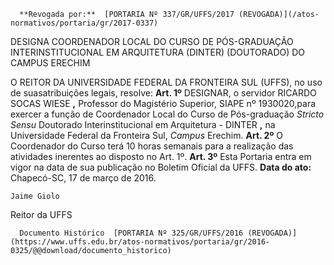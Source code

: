       **Revogada por:**  [PORTARIA Nº 337/GR/UFFS/2017 (REVOGADA)](/atos-normativos/portaria/gr/2017-0337) 

   DESIGNA COORDENADOR LOCAL DO CURSO DE PÓS-GRADUAÇÃO INTERINSTITUCIONAL EM ARQUITETURA (DINTER) (DOUTORADO) DO CAMPUS ERECHIM  

 O REITOR DA UNIVERSIDADE FEDERAL DA FRONTEIRA SUL (UFFS), no uso de suasatribuições legais, resolve:   **Art. 1º** DESIGNAR, o servidor RICARDO SOCAS WIESE **,** Professor do Magistério Superior, SIAPE nº 1930020,para exercer a função de Coordenador Local do Curso de Pós-graduação *Stricto Sensu* Doutorado Interinstitucional em Arquitetura - DINTER **,** na Universidade Federal da Fronteira Sul, *Campus* Erechim.   **Art. 2º** O Coordenador do Curso terá 10 horas semanais para a realização das atividades inerentes ao disposto no Art. 1º.   **Art. 3º** Esta Portaria entra em vigor na data de sua publicação no Boletim Oficial da UFFS.      **Data do ato:** Chapecó-SC, 17 de março de 2016.   
 

    Jaime Giolo   
 Reitor da UFFS 

      Documento Histórico  [PORTARIA Nº 325/GR/UFFS/2016 (REVOGADA)](https://www.uffs.edu.br/atos-normativos/portaria/gr/2016-0325/@@download/documento_historico)     
      